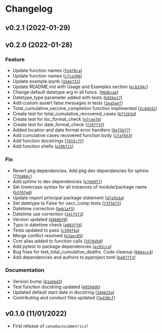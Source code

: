 # Changelog

<!--next-version-placeholder-->

## v0.2.1 (2022-01-29)


## v0.2.0 (2022-01-28)
### Feature
* Update function names ([`fe4f0ca`](https://github.com/UBC-MDS/canadacovidmetrics/commit/fe4f0cab50b8e690643e77f1a7ba1c904f0cd2e6))
* Update function names ([`c7ca396`](https://github.com/UBC-MDS/canadacovidmetrics/commit/c7ca396a4f225c5dbf740ed74a79362b56a279ce))
* Update example.ipynb ([`1b4e731`](https://github.com/UBC-MDS/canadacovidmetrics/commit/1b4e731a6f50e91f9bec7a6fef93b390d672508e))
* Update README.md with Usage and Examples section ([`ecb194c`](https://github.com/UBC-MDS/canadacovidmetrics/commit/ecb194ce9d4f911dda1c712dd2bb3217bfaed459))
* Change default datetype arg in all funcs. ([`96dbcae`](https://github.com/UBC-MDS/canadacovidmetrics/commit/96dbcae5eff601bc7248eedc728cd4542125ebdb))
* Datetype_type parameter added with tests ([`b92be17`](https://github.com/UBC-MDS/canadacovidmetrics/commit/b92be17205c3d03e438b8c930aeb34f4b39f4e1f))
* Add custom assert false messages in tests ([`1ea5aef`](https://github.com/UBC-MDS/canadacovidmetrics/commit/1ea5aef95a03eb0b2ea5c74da31ec284dbbd8256))
* Total_cumulative_vaccine_completion function implimented ([`2c4d241`](https://github.com/UBC-MDS/canadacovidmetrics/commit/2c4d2416f10a9a4cab7bf2d398b09bcf430aa40d))
* Create test for total_cumulative_recovered_cases ([`6f31b5d`](https://github.com/UBC-MDS/canadacovidmetrics/commit/6f31b5d43cf6e6c5c5d00288e4586b1a69dd3d0a))
* Create test for loc_format_check ([`e7cee7b`](https://github.com/UBC-MDS/canadacovidmetrics/commit/e7cee7bcacb1dd4ad7430b6bb45e2c2b681436f5))
* Create test for date_format_check ([`f29ff3f`](https://github.com/UBC-MDS/canadacovidmetrics/commit/f29ff3f3ca9a16501b84c044f9b0e967666f4845))
* Added location and date format error handlers ([`0af5b77`](https://github.com/UBC-MDS/canadacovidmetrics/commit/0af5b7757d93ca38cdfa6a774b7389ef111ac031))
* Add cumulative cases recovered function body ([`1fafb53`](https://github.com/UBC-MDS/canadacovidmetrics/commit/1fafb5332987578eb63e941c7e2f1efd3afac165))
* Add function docstrings ([`7915cff`](https://github.com/UBC-MDS/canadacovidmetrics/commit/7915cff6cd4d3267bff805e3a116cc97df2d8517))
* Add function shells ([`e20bf21`](https://github.com/UBC-MDS/canadacovidmetrics/commit/e20bf21a8810bc42989175f2f83104631f3d3437))

### Fix
* Revert pkg dependencies. Add pkg dev dependencies for sphinx ([`7fb886c`](https://github.com/UBC-MDS/canadacovidmetrics/commit/7fb886c5fb0bd74437448006f41bef59d32ce1ae))
* Add sphinx to dev dependencies ([`e7dd9f7`](https://github.com/UBC-MDS/canadacovidmetrics/commit/e7dd9f720ef80c65fa78a67f523eb2721fadffed))
* Set lowercase syntax for all instances of module/package name ([`b3f0fe0`](https://github.com/UBC-MDS/canadacovidmetrics/commit/b3f0fe08acd0446e010d16dd7681d48f87eb35f5))
* Update import principal package statement ([`d7a91da`](https://github.com/UBC-MDS/canadacovidmetrics/commit/d7a91daad1cc104ff4ae12ecdd03b2c5fa37363d))
* Set datetype to False for vacc_comp tests ([`73f5bf5`](https://github.com/UBC-MDS/canadacovidmetrics/commit/73f5bf52357e4c32e5aa8c4cc71e0a70b85b9def))
* Datetime correction ([`beb1af5`](https://github.com/UBC-MDS/canadacovidmetrics/commit/beb1af5e5fa5dc74a3f904fd6485494f82f54a42))
* Datetime use correction ([`341f5f3`](https://github.com/UBC-MDS/canadacovidmetrics/commit/341f5f3abd886c0b82dbbee784acbb574d3ac798))
* Version updated ([`d4b8bf0`](https://github.com/UBC-MDS/canadacovidmetrics/commit/d4b8bf028a67ebbc1ceef8f43f5fb2073ce6fd68))
* Typo in datetime check ([`e083ffd`](https://github.com/UBC-MDS/canadacovidmetrics/commit/e083ffdc4164ae85245ba28690c2fe9857d06b53))
* Tests updated to pass ([`c394f8a`](https://github.com/UBC-MDS/canadacovidmetrics/commit/c394f8a6685396b6a8a0aea680c1351a1e7831c0))
* Merge conflict resolved ([`e3aec85`](https://github.com/UBC-MDS/canadacovidmetrics/commit/e3aec8548ba4abfda140d5e842623cbf3bbbe470))
* Ccm alias added to function calls ([`3578d50`](https://github.com/UBC-MDS/canadacovidmetrics/commit/3578d508a875c229e9b5937a63385f92cab3036a))
* Add pytest to package dependencies ([`ac93cca`](https://github.com/UBC-MDS/canadacovidmetrics/commit/ac93cca55e0680e31dc75638e04e8a0b8311ef0d))
* Bug fixes for test_total_cumulative_deaths. Code cleanup ([`044acc4`](https://github.com/UBC-MDS/canadacovidmetrics/commit/044acc45b185786ffe8d0f60f42010c79da97ada))
* Add dependencies and authors to pyproject.toml ([`bd877f2`](https://github.com/UBC-MDS/canadacovidmetrics/commit/bd877f28fdb2c75d197b7883fdb99ea3a73e875b))

### Documentation
* Version bump ([`b1abbd3`](https://github.com/UBC-MDS/canadacovidmetrics/commit/b1abbd3102da74466c6153a87eeb9aa267bd857f))
* Test function docstring updated ([`4959dd6`](https://github.com/UBC-MDS/canadacovidmetrics/commit/4959dd65e247a35839adea74af58efe623a5eaa1))
* Updated default start date in docstring ([`344b25a`](https://github.com/UBC-MDS/canadacovidmetrics/commit/344b25a3bee7df15c83efaf4f5ae2bcde56325de))
* Contributing and conduct files updated ([`7e430cf`](https://github.com/UBC-MDS/canadacovidmetrics/commit/7e430cfb357c134a6f2163f7180866c4598a57f9))

## v0.1.0 (11/01/2022)

- First release of `canadacovidmetrics`!